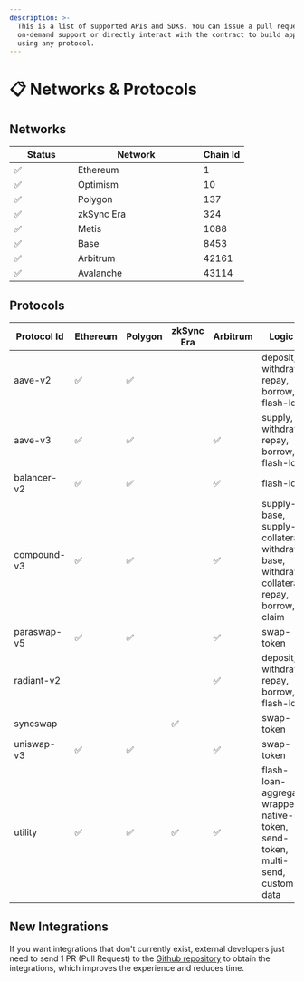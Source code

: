 ```yaml
---
description: >-
  This is a list of supported APIs and SDKs. You can issue a pull request to add
  on-demand support or directly interact with the contract to build applications
  using any protocol.
---
```


# 📋 Networks & Protocols

## Networks

<table><thead><tr><th width="97">Status</th><th width="206">Network</th><th data-type="number">Chain Id</th></tr></thead><tbody><tr><td>✅</td><td>Ethereum</td><td>1</td></tr><tr><td>✅</td><td>Optimism</td><td>10</td></tr><tr><td>✅</td><td>Polygon</td><td>137</td></tr><tr><td>✅</td><td>zkSync Era</td><td>324</td></tr><tr><td>✅</td><td>Metis</td><td>1088</td></tr><tr><td>✅</td><td>Base</td><td>8453</td></tr><tr><td>✅</td><td>Arbitrum</td><td>42161</td></tr><tr><td>✅</td><td>Avalanche</td><td>43114</td></tr></tbody></table>

## Protocols

<table><thead><tr><th width="156">Protocol Id</th><th width="108">Ethereum</th><th width="95">Polygon</th><th width="117">zkSync Era</th><th width="100">Arbitrum</th><th>Logic Id</th></tr></thead><tbody><tr><td>aave-v2</td><td>✅</td><td>✅</td><td></td><td></td><td>deposit, withdraw, repay, borrow, flash-loan</td></tr><tr><td>aave-v3</td><td>✅</td><td>✅</td><td></td><td>✅</td><td>supply, withdraw, repay, borrow, flash-loan</td></tr><tr><td>balancer-v2</td><td>✅</td><td>✅</td><td></td><td>✅</td><td>flash-loan</td></tr><tr><td>compound-v3</td><td>✅</td><td>✅</td><td></td><td>✅</td><td>supply-base, supply-collateral, withdraw-base, withdraw-collateral, repay, borrow, claim</td></tr><tr><td>paraswap-v5</td><td>✅</td><td>✅</td><td></td><td>✅</td><td>swap-token</td></tr><tr><td>radiant-v2</td><td></td><td></td><td></td><td>✅</td><td>deposit, withdraw, repay, borrow, flash-loan</td></tr><tr><td>syncswap</td><td></td><td></td><td>✅</td><td></td><td>swap-token</td></tr><tr><td>uniswap-v3</td><td>✅</td><td>✅</td><td></td><td>✅</td><td>swap-token</td></tr><tr><td>utility</td><td>✅</td><td>✅</td><td>✅</td><td>✅</td><td>flash-loan-aggregator, wrapped-native-token, send-token, multi-send, custom-data</td></tr></tbody></table>

## New Integrations

If you want integrations that don't currently exist, external developers just need to send 1 PR (Pull Request) to the [Github repository](https://github.com/dinngo/protocolink-logics) to obtain the integrations, which improves the experience and reduces time.
